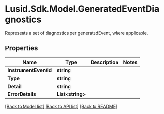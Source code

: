 # Lusid.Sdk.Model.GeneratedEventDiagnostics
Represents a set of diagnostics per generatedEvent, where applicable.

## Properties

Name | Type | Description | Notes
------------ | ------------- | ------------- | -------------
**InstrumentEventId** | **string** |  | 
**Type** | **string** |  | 
**Detail** | **string** |  | 
**ErrorDetails** | **List&lt;string&gt;** |  | 

[[Back to Model list]](../README.md#documentation-for-models) [[Back to API list]](../README.md#documentation-for-api-endpoints) [[Back to README]](../README.md)

